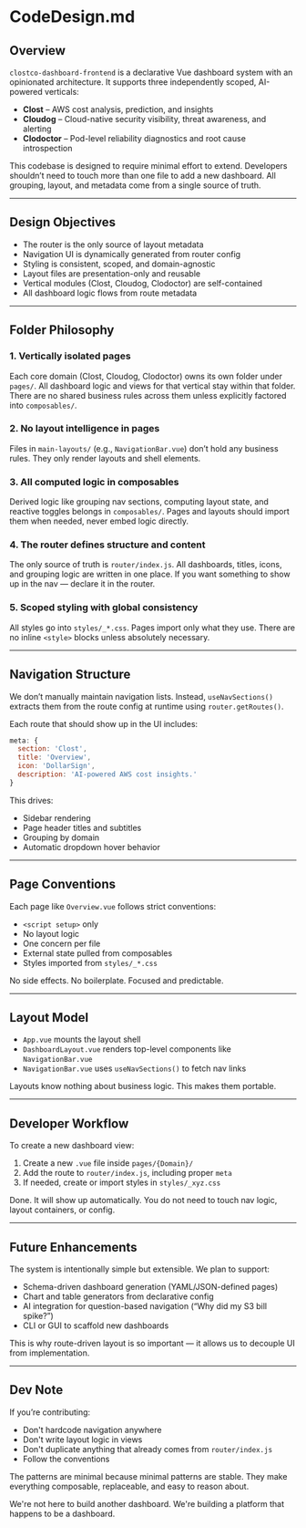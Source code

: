 # CodeDesign.md

## Overview

`clostco-dashboard-frontend` is a declarative Vue dashboard system with an opinionated architecture. It supports three independently scoped, AI-powered verticals:

* **Clost** – AWS cost analysis, prediction, and insights
* **Cloudog** – Cloud-native security visibility, threat awareness, and alerting
* **Clodoctor** – Pod-level reliability diagnostics and root cause introspection

This codebase is designed to require minimal effort to extend. Developers shouldn’t need to touch more than one file to add a new dashboard. All grouping, layout, and metadata come from a single source of truth.

---

## Design Objectives

* The router is the only source of layout metadata
* Navigation UI is dynamically generated from router config
* Styling is consistent, scoped, and domain-agnostic
* Layout files are presentation-only and reusable
* Vertical modules (Clost, Cloudog, Clodoctor) are self-contained
* All dashboard logic flows from route metadata

---

## Folder Philosophy

### 1. **Vertically isolated pages**

Each core domain (Clost, Cloudog, Clodoctor) owns its own folder under `pages/`. All dashboard logic and views for that vertical stay within that folder. There are no shared business rules across them unless explicitly factored into `composables/`.

### 2. **No layout intelligence in pages**

Files in `main-layouts/` (e.g., `NavigationBar.vue`) don’t hold any business rules. They only render layouts and shell elements.

### 3. **All computed logic in composables**

Derived logic like grouping nav sections, computing layout state, and reactive toggles belongs in `composables/`. Pages and layouts should import them when needed, never embed logic directly.

### 4. **The router defines structure and content**

The only source of truth is `router/index.js`. All dashboards, titles, icons, and grouping logic are written in one place. If you want something to show up in the nav — declare it in the router.

### 5. **Scoped styling with global consistency**

All styles go into `styles/_*.css`. Pages import only what they use. There are no inline `<style>` blocks unless absolutely necessary.

---

## Navigation Structure

We don’t manually maintain navigation lists. Instead, `useNavSections()` extracts them from the route config at runtime using `router.getRoutes()`.

Each route that should show up in the UI includes:

```js
meta: {
  section: 'Clost',
  title: 'Overview',
  icon: 'DollarSign',
  description: 'AI-powered AWS cost insights.'
}
```

This drives:

* Sidebar rendering
* Page header titles and subtitles
* Grouping by domain
* Automatic dropdown hover behavior

---

## Page Conventions

Each page like `Overview.vue` follows strict conventions:

* `<script setup>` only
* No layout logic
* One concern per file
* External state pulled from composables
* Styles imported from `styles/_*.css`

No side effects. No boilerplate. Focused and predictable.

---

## Layout Model

* `App.vue` mounts the layout shell
* `DashboardLayout.vue` renders top-level components like `NavigationBar.vue`
* `NavigationBar.vue` uses `useNavSections()` to fetch nav links

Layouts know nothing about business logic. This makes them portable.

---

## Developer Workflow

To create a new dashboard view:

1. Create a new `.vue` file inside `pages/{Domain}/`
2. Add the route to `router/index.js`, including proper `meta`
3. If needed, create or import styles in `styles/_xyz.css`

Done. It will show up automatically. You do not need to touch nav logic, layout containers, or config.

---

## Future Enhancements

The system is intentionally simple but extensible. We plan to support:

* Schema-driven dashboard generation (YAML/JSON-defined pages)
* Chart and table generators from declarative config
* AI integration for question-based navigation (“Why did my S3 bill spike?”)
* CLI or GUI to scaffold new dashboards

This is why route-driven layout is so important — it allows us to decouple UI from implementation.

---

## Dev Note

If you’re contributing:

* Don't hardcode navigation anywhere
* Don't write layout logic in views
* Don't duplicate anything that already comes from `router/index.js`
* Follow the conventions

The patterns are minimal because minimal patterns are stable. They make everything composable, replaceable, and easy to reason about.

We're not here to build another dashboard. We're building a platform that happens to be a dashboard.
